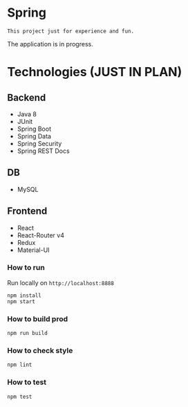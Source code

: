 # Spring
    This project just for experience and fun.

The application is in progress.

# Technologies (JUST IN PLAN)

## Backend

* Java 8
* JUnit
* Spring Boot
* Spring Data
* Spring Security
* Spring REST Docs

## DB

* MySQL

## Frontend

* React
* React-Router v4
* Redux
* Material-UI

### How to run

Run locally on `http://localhost:8888`

    npm install
    npm start

### How to build prod

    npm run build
    
### How to check style

    npm lint
    
### How to test

    npm test
        
